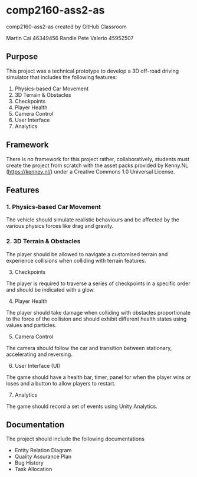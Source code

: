 # comp2160-ass2-as
comp2160-ass2-as created by GitHub Classroom

Martin Cai 46349456
Randle Pete Valerio 45952507

## Purpose
This project was a technical prototype to develop a 3D off-road driving simulator that includes the following features:

1. Physics-based Car Movement
2. 3D Terrain & Obstacles
3. Checkpoints
4. Player Health
5. Camera Control
6. User Interface
7. Analytics

## Framework
There is no framework for this project rather, collaboratively, students must create the project from scratch with the asset packs provided by Kenny.NL (https://kenney.nl/) under a Creative Commons 1.0 Universal License. 

## Features
### 1. Physics-based Car Movement
The vehicle should simulate realistic behaviours and be affected by the various physics forces like drag and gravity.

### 2. 3D Terrain & Obstacles

The player should be allowed to navigate a customised terrain and experience collisions when colliding with terrain features.

3. Checkpoints

The player is required to traverse a series of checkpoints in a specific order and should be indicated with a glow.

4. Player Health

The player should take damage when colliding with obstacles proportionate to the force of the collision and should exhibit different health states using values and particles.

5. Camera Control

The camera should follow the car and transition between stationary, accelerating and reversing.

6. User Interface (UI)

The game should have a health bar, timer, panel for when the player wins or loses and a button to allow players to restart.

7. Analytics

The game should record a set of events using Unity Analytics.

## Documentation
The project should include the following documentations
- Entity Relation Diagram
- Quality Assurance Plan
- Bug History
- Task Allocation


